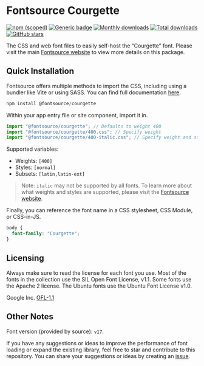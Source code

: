 # Fontsource Courgette

[![npm (scoped)](https://img.shields.io/npm/v/@fontsource/courgette?color=brightgreen)](https://www.npmjs.com/package/@fontsource/courgette) [![Generic badge](https://img.shields.io/badge/fontsource-passing-brightgreen)](https://github.com/fontsource/fontsource) [![Monthly downloads](https://badgen.net/npm/dm/@fontsource/courgette)](https://github.com/fontsource/fontsource) [![Total downloads](https://badgen.net/npm/dt/@fontsource/courgette)](https://github.com/fontsource/fontsource) [![GitHub stars](https://img.shields.io/github/stars/fontsource/fontsource.svg?style=social&label=Star)](https://github.com/fontsource/fontsource/stargazers)

The CSS and web font files to easily self-host the “Courgette” font. Please visit the main [Fontsource website](https://fontsource.org/fonts/courgette) to view more details on this package.

## Quick Installation

Fontsource offers multiple methods to import the CSS, including using a bundler like Vite or using SASS. You can find full documentation [here](https://fontsource.org/docs/getting-started/introduction).

```javascript
npm install @fontsource/courgette
```

Within your app entry file or site component, import it in.

```javascript
import "@fontsource/courgette"; // Defaults to weight 400
import "@fontsource/courgette/400.css"; // Specify weight
import "@fontsource/courgette/400-italic.css"; // Specify weight and style
```

Supported variables:
- Weights: `[400]`
- Styles: `[normal]`
- Subsets: `[latin,latin-ext]`

> Note: `italic` may not be supported by all fonts. To learn more about what weights and styles are supported, please visit the [Fontsource website](https://fontsource.org/fonts/courgette).

Finally, you can reference the font name in a CSS stylesheet, CSS Module, or CSS-in-JS.

```css
body {
  font-family: "Courgette";
}
```

## Licensing
Always make sure to read the license for each font you use. Most of the fonts in the collection use the SIL Open Font License, v1.1. Some fonts use the Apache 2 license. The Ubuntu fonts use the Ubuntu Font License v1.0.

Google Inc.
[OFL-1.1](http://scripts.sil.org/OFL)

## Other Notes
Font version (provided by source): `v17`.

If you have any suggestions or ideas to improve the performance of font loading or expand the existing library, feel free to star and contribute to this repository. You can share your suggestions or ideas by creating an [issue](https://github.com/fontsource/fontsource/issues).